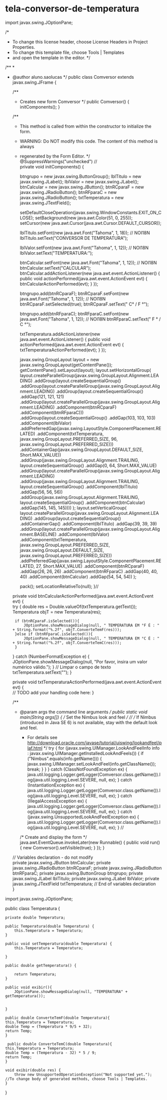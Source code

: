 # tela-conversor-de-temperatura


import javax.swing.JOptionPane;

/*
 * To change this license header, choose License Headers in Project Properties.
 * To change this template file, choose Tools | Templates
 * and open the template in the editor.
 */

/**
 *
 * @author aluno.saolucas
 */
public class Comversor extends javax.swing.JFrame {

    /**
     * Creates new form Comversor
     */
    public Comversor() {
        initComponents();
    }

    /**
     * This method is called from within the constructor to initialize the form.
     * WARNING: Do NOT modify this code. The content of this method is always
     * regenerated by the Form Editor.
     */
    @SuppressWarnings("unchecked")
    // <editor-fold defaultstate="collapsed" desc="Generated Code">                          
    private void initComponents() {

        btngrupo = new javax.swing.ButtonGroup();
        lblTitulo = new javax.swing.JLabel();
        lblValor = new javax.swing.JLabel();
        btnCalcular = new javax.swing.JButton();
        btnRCparaF = new javax.swing.JRadioButton();
        btnRFparaC = new javax.swing.JRadioButton();
        txtTemperatura = new javax.swing.JTextField();

        setDefaultCloseOperation(javax.swing.WindowConstants.EXIT_ON_CLOSE);
        setBackground(new java.awt.Color(51, 0, 255));
        setCursor(new java.awt.Cursor(java.awt.Cursor.DEFAULT_CURSOR));

        lblTitulo.setFont(new java.awt.Font("Tahoma", 1, 18)); // NOI18N
        lblTitulo.setText("CONVERSOR DE TEMPERATURA");

        lblValor.setFont(new java.awt.Font("Tahoma", 1, 12)); // NOI18N
        lblValor.setText("TEMPERATURA:");

        btnCalcular.setFont(new java.awt.Font("Tahoma", 1, 12)); // NOI18N
        btnCalcular.setText("CALCULAR");
        btnCalcular.addActionListener(new java.awt.event.ActionListener() {
            public void actionPerformed(java.awt.event.ActionEvent evt) {
                btnCalcularActionPerformed(evt);
            }
        });

        btngrupo.add(btnRCparaF);
        btnRCparaF.setFont(new java.awt.Font("Tahoma", 1, 12)); // NOI18N
        btnRCparaF.setSelected(true);
        btnRCparaF.setText(" C° /  F °");

        btngrupo.add(btnRFparaC);
        btnRFparaC.setFont(new java.awt.Font("Tahoma", 1, 12)); // NOI18N
        btnRFparaC.setText(" F ° / C °");

        txtTemperatura.addActionListener(new java.awt.event.ActionListener() {
            public void actionPerformed(java.awt.event.ActionEvent evt) {
                txtTemperaturaActionPerformed(evt);
            }
        });

        javax.swing.GroupLayout layout = new javax.swing.GroupLayout(getContentPane());
        getContentPane().setLayout(layout);
        layout.setHorizontalGroup(
            layout.createParallelGroup(javax.swing.GroupLayout.Alignment.LEADING)
            .addGroup(layout.createSequentialGroup()
                .addGroup(layout.createParallelGroup(javax.swing.GroupLayout.Alignment.LEADING)
                    .addGroup(layout.createSequentialGroup()
                        .addGap(121, 121, 121)
                        .addGroup(layout.createParallelGroup(javax.swing.GroupLayout.Alignment.LEADING)
                            .addComponent(btnRCparaF)
                            .addComponent(btnRFparaC)))
                    .addGroup(layout.createSequentialGroup()
                        .addGap(103, 103, 103)
                        .addComponent(lblValor)
                        .addPreferredGap(javax.swing.LayoutStyle.ComponentPlacement.RELATED)
                        .addComponent(txtTemperatura, javax.swing.GroupLayout.PREFERRED_SIZE, 96, javax.swing.GroupLayout.PREFERRED_SIZE)))
                .addContainerGap(javax.swing.GroupLayout.DEFAULT_SIZE, Short.MAX_VALUE))
            .addGroup(javax.swing.GroupLayout.Alignment.TRAILING, layout.createSequentialGroup()
                .addGap(0, 64, Short.MAX_VALUE)
                .addGroup(layout.createParallelGroup(javax.swing.GroupLayout.Alignment.LEADING)
                    .addGroup(javax.swing.GroupLayout.Alignment.TRAILING, layout.createSequentialGroup()
                        .addComponent(lblTitulo)
                        .addGap(56, 56, 56))
                    .addGroup(javax.swing.GroupLayout.Alignment.TRAILING, layout.createSequentialGroup()
                        .addComponent(btnCalcular)
                        .addGap(145, 145, 145))))
        );
        layout.setVerticalGroup(
            layout.createParallelGroup(javax.swing.GroupLayout.Alignment.LEADING)
            .addGroup(layout.createSequentialGroup()
                .addContainerGap()
                .addComponent(lblTitulo)
                .addGap(39, 39, 39)
                .addGroup(layout.createParallelGroup(javax.swing.GroupLayout.Alignment.BASELINE)
                    .addComponent(lblValor)
                    .addComponent(txtTemperatura, javax.swing.GroupLayout.PREFERRED_SIZE, javax.swing.GroupLayout.DEFAULT_SIZE, javax.swing.GroupLayout.PREFERRED_SIZE))
                .addPreferredGap(javax.swing.LayoutStyle.ComponentPlacement.RELATED, 27, Short.MAX_VALUE)
                .addComponent(btnRCparaF)
                .addGap(26, 26, 26)
                .addComponent(btnRFparaC)
                .addGap(40, 40, 40)
                .addComponent(btnCalcular)
                .addGap(54, 54, 54))
        );

        pack();
        setLocationRelativeTo(null);
    }// </editor-fold>                        

    private void btnCalcularActionPerformed(java.awt.event.ActionEvent evt) {                                            
        try {
        double res = Double.valueOf(txtTemperatura.getText());
        Temperatura objT = new Temperatura(res);
       
        
        if (btnRCparaF.isSelected()){
            JOptionPane.showMessageDialog(null, " TEMPERATURA EM °F É : " + String.format("%.2f", objT.ConverteTemF(res)));
        }else if (btnRFparaC.isSelected()){
            JOptionPane.showMessageDialog(null, " TEMPERATURA EM °C É : " + String.format("%.2f", objT.ConverteTemC(res)));
        }
   } catch (NumberFormatException e) {
        JOptionPane.showMessageDialog(null, "Por favor, insira um valor numérico válido.");
    }
          // Limpar o campo de texto
    txtTemperatura.setText("");
    }                                           

    private void txtTemperaturaActionPerformed(java.awt.event.ActionEvent evt) {                                               
        // TODO add your handling code here:
    }                                              

    /**
     * @param args the command line arguments
     */
    public static void main(String args[]) {
        /* Set the Nimbus look and feel */
        //<editor-fold defaultstate="collapsed" desc=" Look and feel setting code (optional) ">
        /* If Nimbus (introduced in Java SE 6) is not available, stay with the default look and feel.
         * For details see http://download.oracle.com/javase/tutorial/uiswing/lookandfeel/plaf.html 
         */
        try {
            for (javax.swing.UIManager.LookAndFeelInfo info : javax.swing.UIManager.getInstalledLookAndFeels()) {
                if ("Nimbus".equals(info.getName())) {
                    javax.swing.UIManager.setLookAndFeel(info.getClassName());
                    break;
                }
            }
        } catch (ClassNotFoundException ex) {
            java.util.logging.Logger.getLogger(Comversor.class.getName()).log(java.util.logging.Level.SEVERE, null, ex);
        } catch (InstantiationException ex) {
            java.util.logging.Logger.getLogger(Comversor.class.getName()).log(java.util.logging.Level.SEVERE, null, ex);
        } catch (IllegalAccessException ex) {
            java.util.logging.Logger.getLogger(Comversor.class.getName()).log(java.util.logging.Level.SEVERE, null, ex);
        } catch (javax.swing.UnsupportedLookAndFeelException ex) {
            java.util.logging.Logger.getLogger(Comversor.class.getName()).log(java.util.logging.Level.SEVERE, null, ex);
        }
        //</editor-fold>

        /* Create and display the form */
        java.awt.EventQueue.invokeLater(new Runnable() {
            public void run() {
                new Comversor().setVisible(true);
            }
        });
    }

    // Variables declaration - do not modify                     
    private javax.swing.JButton btnCalcular;
    private javax.swing.JRadioButton btnRCparaF;
    private javax.swing.JRadioButton btnRFparaC;
    private javax.swing.ButtonGroup btngrupo;
    private javax.swing.JLabel lblTitulo;
    private javax.swing.JLabel lblValor;
    private javax.swing.JTextField txtTemperatura;
    // End of variables declaration                   
}


import javax.swing.JOptionPane;


public class Temperatura {

    private double Temperatura;

    public Temperatura(double Temperatura) {
        this.Temperatura = Temperatura;
    }

    public void setTemperatura(double Temperatura) {
        this.Temperatura = Temperatura;

    }

    public double getTemperatura() {

        return Temperatura;
    }
    
    public void exibir(){
        JOptionPane.showMessageDialog(null, "TEMPERATURA" + getTemperatura());
        
        
    }
    
    public double ConverteTemF(double Temperatura){
    this.Temperatura = Temperatura;
    double Temp = (Temperatura * 9/5 + 32);
    return Temp;
    }
    
     public double ConverteTemC(double Temperatura){
    this.Temperatura = Temperatura;
    double Temp = (Temperatura - 32) * 5 / 9;
    return Temp;
    }

    void exibir(double res) {
        throw new UnsupportedOperationException("Not supported yet."); //To change body of generated methods, choose Tools | Templates.
    }
    
    

}
